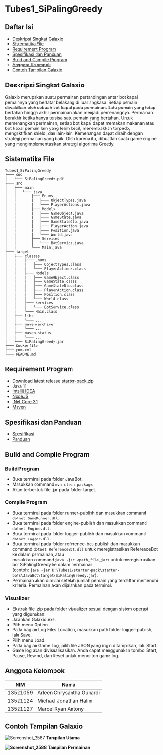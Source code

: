 # Tubes1_SiPalingGreedy

## Daftar Isi
- [Deskripsi Singkat Galaxio](#deskripsi-singkat-galaxio)
- [Sistematika File](#sistematika-file)
- [Requirement Program](#requirement-program)
- [Spesifikasi dan Panduan](#spesifikasi-dan-panduan)
- [Build and Compile Program](#build-and-compile-program)
- [Anggota Kelompok](#anggota-kelompok)
- [Contoh Tampilan Galaxio](#contoh-tampilan-galaxio)

## Deskripsi Singkat Galaxio
Galaxio merupakan suatu permainan pertandingan antar bot kapal pemainnya yang berlatar belakang di luar angkasa. 
Setiap pemain diwakilkan oleh sebuah bot kapal pada permainan. Satu pemain yang tetap bertahan hingga akhir permainan akan menjadi pemenangnya. 
Permainan berakhir ketika hanya tersisa satu pemain yang bertahan. 
Untuk memenangkan permainan, setiap bot kapal dapat memakan makanan atau bot kapal pemain lain yang lebih kecil, menembakkan torpedo, mengaktifkan shield, dan lain-lain. 
Kemenangan dapat diraih dengan strategi permainan yang baik. Oleh karena itu, dibuatlah suatu game engine yang mengimplementasikan strategi algoritma Greedy.

## Sistematika File
```
Tubes1_SiPalingGreedy
├─── doc
|   └─── SiPalingGreedy.pdf
├─── src
│   ├─── main
│   │   └─── java
│   |       ├─── Enums
│   |       |   ├─── ObjectTypes.java
│   |       |   └─── PlayerActions.java
│   |       ├─── Models
│   |       |   ├─── GameObject.java
│   |       |   ├─── GameState.java
│   |       |   ├─── GameStateDto.java
│   |       |   ├─── PlayerAction.java
│   |       |   ├─── Position.java
│   |       |   └─── World.java
│   |       ├─── Services
│   |       |   └─── BotService.java
│   |       └─── Main.java
├─── target
│   ├─── classes
│   |    ├─── Enums
│   |    |   ├─── ObjectTypes.class
│   |    |   └─── PlayerActions.class
│   |    ├─── Models
│   |    |   ├─── GameObject.class
│   |    |   ├─── GameState.class
│   |    |   ├─── GameStateDto.class
│   |    |   ├─── PlayerAction.class
│   |    |   ├─── Position.class
│   |    |   └─── World.class
│   |    ├─── Services
│   |    |   └─── BotService.class
│   |    └─── Main.class
│   ├─── libs
│   |    └─── ...
│   ├─── maven-archiver
│   |    └─── ...
│   ├─── maven-status
│   |    └─── ...
|   └─── SiPalingGreedy.jar
├─── Dockerfile
├─── pom.xml
└─── README.md
```

## Requirement Program
- Download latest release [starter-pack.zip](https://github.com/EntelectChallenge/2021-Galaxio/releases/tag/2021.3.2)
- [Java 11](https://www.oracle.com/java/technologies/downloads/#java)
- [Intellij IDEA](https://www.jetbrains.com/idea/)
- [NodeJS](https://nodejs.org/en/download/)
- [.Net Core 3.1](https://dotnet.microsoft.com/en-us/download/dotnet/3.1)
- [Maven](https://maven.apache.org/download.cgi?.)

## Spesifikasi dan Panduan
- [Spesifikasi](https://docs.google.com/document/d/1LVNQQMdTfMw02mCO6RdTBga5wZAUfEtD/edit)
- [Panduan](https://docs.google.com/document/d/1Ym2KomFPLIG_KAbm3A0bnhw4_XQAsOKzpTa70IgnLNU/edit)

## Build and Compile Program
### Build Program
- Buka terminal pada folder JavaBot.
- Masukkan command ```mvn clean package```.
- Akan terbentuk file .jar pada folder target.

### Compile Program
- Buka terminal pada folder runner-publish dan masukkan command ```dotnet GameRunner.dll```.
- Buka terminal pada folder engine-publish dan masukkan command ```dotnet Engine.dll```.
- Buka terminal pada folder logger-publish dan masukkan command ```dotnet Logger.dll```.
- Buka terminal pada folder reference-bot-publish dan masukkan command ```dotnet ReferenceBot.dll``` untuk meregistrasikan ReferenceBot ke dalam permainan, atau <br>
masukkan command ```java -jar <path_file_jar>``` untuk meregistrasikan bot SiPalingGreedy ke dalam permainan <br>
(contoh: ```java -jar D:\Tubes1\starter-pack\starter-bots\JavaBot\target\SiPalingGreedy.jar```).
- Permainan akan dimulai setelah jumlah pemain yang terdaftar memenuhi kriteria. Permainan akan dijalankan pada terminal.

### Visualizer
- Ekstrak file .zip pada folder visualizer sesuai dengan sistem operasi yang digunakan.
- Jalankan Galaxio.exe.
- Pilih menu Option.
- Pada bagian Log Files Location, masukkan path folder logger-publish, lalu Save.
- Pilih menu Load.
- Pada bagian Game Log, pilih file JSON yang ingin ditampilkan, lalu Start.
- Game log akan divisualisasikan. Anda dapat menggunakan tombol Start, Pause, Rewind, dan Reset untuk menonton game log.

## Anggota Kelompok
| NIM       | Nama                      |
| --------- | --------------------------|
| 13521059  | Arleen Chrysantha Gunardi |
| 13521124  | Michael Jonathan Halim    |
| 13521127  | Marcel Ryan Antony        |

## Contoh Tampilan Galaxio
![Screenshot_2587](https://user-images.githubusercontent.com/87570374/219684704-a32b7ec0-0aa4-4d0a-a3c3-6017e1e1ff32.png)
<b>Tampilan Utama<b>

![Screenshot_2588](https://user-images.githubusercontent.com/87570374/219684777-1644c549-13b6-46f9-b236-445ad94f9691.png)
<b>Tampilan Permainan<b>


